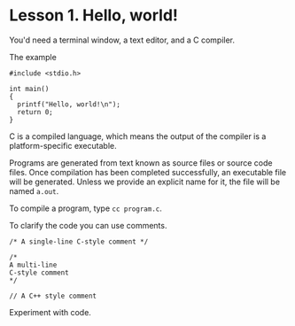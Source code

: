 # Lesson 1. Hello, world!

You'd need a terminal window, a text editor, and a C compiler.

The example

```
#include <stdio.h>

int main() 
{
  printf("Hello, world!\n");
  return 0;
}
```

C is a compiled language, which means the output of the compiler is a platform-specific executable.

Programs are generated from text known as source files or source code files. Once compilation has been completed successfully, an executable file will be generated. 
Unless we provide an explicit name for it, the file will be named `a.out`.

To compile a program, type `cc program.c`.

To clarify the code you can use comments.

```
/* A single-line C-style comment */

/*
A multi-line
C-style comment
*/

// A C++ style comment
```

Experiment with code.
